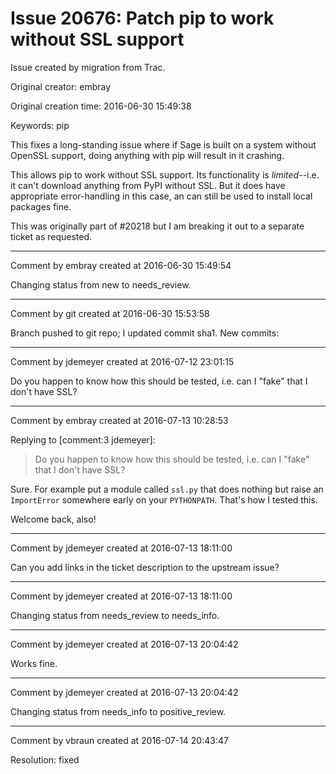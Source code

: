 # Issue 20676: Patch pip to work without SSL support

Issue created by migration from Trac.

Original creator: embray

Original creation time: 2016-06-30 15:49:38

Keywords: pip

This fixes a long-standing issue where if Sage is built on a system without OpenSSL support, doing anything with pip will result in it crashing.

This allows pip to work without SSL support.  Its functionality is _limited_--i.e. it can't download anything from PyPI without SSL.  But it does have appropriate error-handling in this case, an can still be used to install local packages fine.

This was originally part of #20218 but I am breaking it out to a separate ticket as requested.


---

Comment by embray created at 2016-06-30 15:49:54

Changing status from new to needs_review.


---

Comment by git created at 2016-06-30 15:53:58

Branch pushed to git repo; I updated commit sha1. New commits:


---

Comment by jdemeyer created at 2016-07-12 23:01:15

Do you happen to know how this should be tested, i.e. can I "fake" that I don't have SSL?


---

Comment by embray created at 2016-07-13 10:28:53

Replying to [comment:3 jdemeyer]:
> Do you happen to know how this should be tested, i.e. can I "fake" that I don't have SSL?

Sure.  For example put a module called `ssl.py` that does nothing but raise an `ImportError` somewhere early on your `PYTHONPATH`.  That's how I tested this.

Welcome back, also!


---

Comment by jdemeyer created at 2016-07-13 18:11:00

Can you add links in the ticket description to the upstream issue?


---

Comment by jdemeyer created at 2016-07-13 18:11:00

Changing status from needs_review to needs_info.


---

Comment by jdemeyer created at 2016-07-13 20:04:42

Works fine.


---

Comment by jdemeyer created at 2016-07-13 20:04:42

Changing status from needs_info to positive_review.


---

Comment by vbraun created at 2016-07-14 20:43:47

Resolution: fixed
